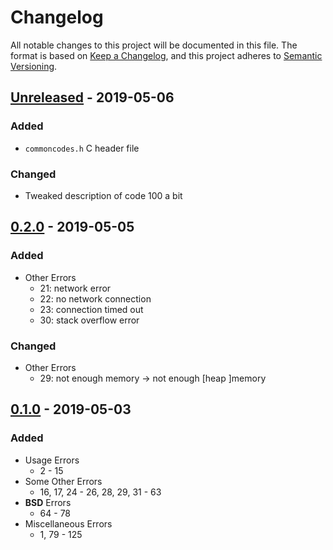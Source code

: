 <!-- markdownlint-disable MD024 MD007 -->

# Changelog #

All notable changes to this project will be documented in this file.
The format is based on [Keep a Changelog](https://keepachangelog.com/en/1.0.0/),
and this project adheres to [Semantic Versioning](https://semver.org/spec/v2.0.0.html).

## [Unreleased] - 2019-05-06 ##

### Added ###

* `commoncodes.h` C header file

### Changed ###

* Tweaked description of code 100 a bit

[Unreleased]: https://github.com/SpEZiiL/commoncodes/compare/v0.2.0...develop

## [0.2.0] - 2019-05-05 ##

### Added ###

* Other Errors
	* 21: network error
	* 22: no network connection
	* 23: connection timed out
	* 30: stack overflow error

### Changed ###

* Other Errors
	* 29: not enough memory -> not enough [heap ]memory

[0.2.0]: https://speziil.github.io/commoncodes/v/0.2.0.html

## [0.1.0] - 2019-05-03 ##

### Added ###

* Usage Errors
	* 2 - 15
* Some Other Errors
	* 16, 17, 24 - 26, 28, 29, 31 - 63
* **BSD** Errors
	* 64 - 78
* Miscellaneous Errors
	* 1, 79 - 125

[0.1.0]: https://speziil.github.io/commoncodes/v/0.1.0.html
